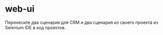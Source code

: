 # web-ui
Перенесите два сценария для CRM и два сценария из своего проекта из Selenium IDE в код проектов.

